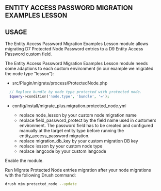 ENTITY ACCESS PASSWORD MIGRATION EXAMPLES LESSON
------------------------------------------------

USAGE
-----

The Entity Access Password Migration Examples Lesson module allows migrating D7
Protected Node Password entries to a D9 Entity Access Password custom field.

The Entity Access Password Migration Examples Lesson module needs some adaptions
to each custom environment (in our example we migrated the node type "lesson"):

* src/Plugin/migrate/process/ProtectedNode.php

```php
  // Replace bundle by node type protected with protected node.
  $query->condition('node.type', 'bundle', '=');
```

* config/install/migrate_plus.migration.protected_node.yml

  * replace node_lesson by your custom node migration name
  * replace field_password_protect by the field name used in customers
    environment.
    The password field has to be created and configured manually at the target
    entity type before running the entity_access_password migration.
  * replace migration_db_key by your custom migration DB key
  * replace lesson by your custom node type
  * replace langcode by your custom langcode

Enable the module.

Run Migrate Protected Node entries migration after your node migrations with the
following Drush command:

```bash
drush mim protected_node --update
```
